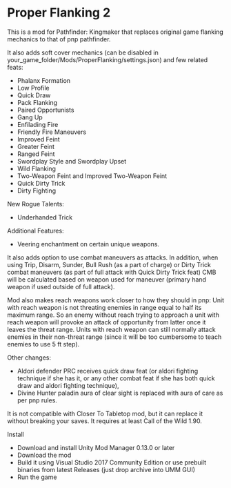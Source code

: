 # Proper Flanking 2

This is a mod for Pathfinder: Kingmaker that replaces original game flanking mechanics to that of pnp pathfinder.

It also adds soft cover mechanics (can be disabled in your_game_folder/Mods/ProperFlanking/settings.json) and few related feats:
- Phalanx Formation
- Low Profile
- Quick Draw
- Pack Flanking
- Paired Opportunists
- Gang Up
- Enfilading Fire
- Friendly Fire Maneuvers
- Improved Feint
- Greater Feint
- Ranged Feint
- Swordplay Style and Swordplay Upset
- Wild Flanking
- Two-Weapon Feint and Improved Two-Weapon Feint
- Quick Dirty Trick
- Dirty Fighting

New Rogue Talents:
- Underhanded Trick

Additional Features:
- Veering enchantment on certain unique weapons.

It also adds option to use combat maneuvers as attacks.
In addition, when using Trip, Disarm, Sunder, Bull Rush (as a part of charge) or Dirty Trick combat maneuvers (as part of full attack with Quick Dirty Trick feat) CMB will be calculated based on weapon used for maneuver (primary hand weapon if used outside of full attack).

Mod also makes reach weapons work closer to how they should in pnp:
Unit with reach weapon is not threating enemies in range equal to half its maximum range. 
So an enemy without reach trying to approach a unit with reach weapon will provoke an attack of opportunity from latter once it leaves the threat range.
Units with reach weapon can still normally attack enemies in their non-threat range (since it will be too cumbersome to teach enemies to use 5 ft step).

Other changes:
- Aldori defender PRC receives quick draw feat (or aldori fighting technique if she has it, or any other combat feat if she has both quick draw and aldori fighting technique),
- Divine Hunter paladin aura of clear sight is replaced with aura of care as per pnp rules.

It is not compatible with Closer To Tabletop mod, but it can replace it without breaking your saves.
It requires at least Call of the Wild 1.90.

Install
- Download and install Unity Mod Manager﻿﻿ 0.13.0 or later
- Download the mod
- Build it using Visual Studio 2017 Community Edition or use prebuilt binaries from latest Releases (just drop archive into UMM GUI)
- Run the game
